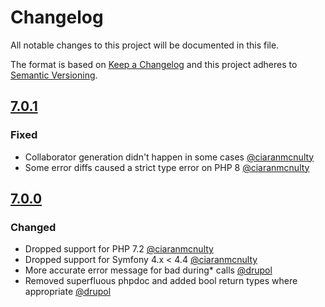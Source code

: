 # Changelog
All notable changes to this project will be documented in this file.

The format is based on [Keep a Changelog](http://keepachangelog.com/en/1.0.0/)
and this project adheres to [Semantic Versioning](http://semver.org/spec/v2.0.0.html).

## [7.0.1]
### Fixed
- Collaborator generation didn't happen in some cases [@ciaranmcnulty](https://github.com/ciaranmcnulty)
- Some error diffs caused a strict type error on PHP 8 [@ciaranmcnulty](https://github.com/ciaranmcnulty)

## [7.0.0]

### Changed
 - Dropped support for PHP 7.2 [@ciaranmcnulty](https://github.com/ciaranmcnulty)
 - Dropped support for Symfony 4.x < 4.4 [@ciaranmcnulty](https://github.com/ciaranmcnulty)
 - More accurate error message for bad during* calls [@drupol](https://github.com/drupol)
 - Removed superfluous phpdoc and added bool return types where appropriate [@drupol](https://github.com/drupol)
 
[7.0.1]: https://github.com/phpspec/phpspec/compare/7.0.0...7.0.1
[7.0.0]: https://github.com/phpspec/phpspec/compare/6.2.2...7.0.0

